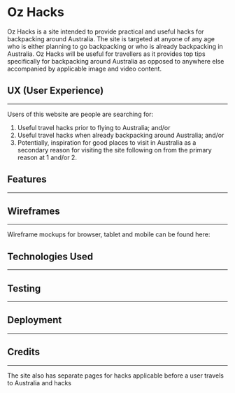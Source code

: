 # Oz Hacks
Oz Hacks is a site intended to provide practical and useful hacks for backpacking around Australia. The site is targeted at anyone of any age who is either planning to go backpacking or who is already backpacking in Australia. Oz Hacks will be useful for travellers as it provides top tips  specifically for backpacking around Australia as opposed to anywhere else accompanied by applicable image and video content.

## UX (User Experience) 
___
Users of this website are people are searching for:
1. Useful travel hacks prior to flying to Australia; and/or 
2. Useful travel hacks when already backpacking around Australia; and/or
3. Potentially, inspiration for good places to visit in Australia as a secondary reason for visiting the site following on from the primary reason at 1 and/or 2.  


## Features
___

## Wireframes
___
Wireframe mockups for browser, tablet and mobile can be found here: 

## Technologies Used
___

## Testing
___
## Deployment
___
## Credits 
___







The site also has separate pages for hacks applicable before a user travels to Australia and hacks 

